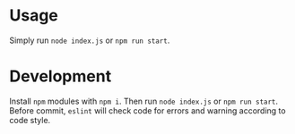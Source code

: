 # Usage
Simply run `node index.js` or `npm run start`.

# Development
Install `npm` modules with `npm i`. Then run `node index.js` or `npm run start`.
Before commit, `eslint` will check code for errors and warning according to code style.
